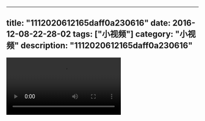 
---
title: "1112020612165daff0a230616"
date: 2016-12-08-22-28-02
tags: ["小视频"]
category: "小视频"
description: "1112020612165daff0a230616"
---
<video src="http://ohtsqip0g.bkt.clouddn.com/1112020612165daff0a230616.mp4" controls="controls"></video>
